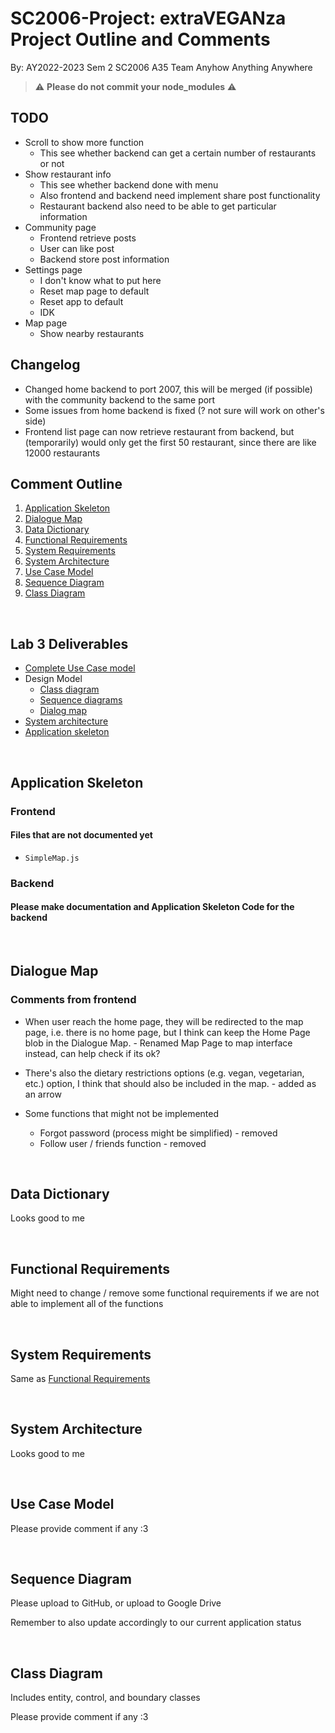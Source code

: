 # **SC2006-Project: extraVEGANza Project Outline and Comments**

 By: AY2022-2023 Sem 2 SC2006 A35 Team Anyhow Anything Anywhere

> ⚠️ **Please do not commit your node_modules** ⚠️

## TODO

- Scroll to show more function
  - This see whether backend can get a certain number of restaurants or not
- Show restaurant info
  - This see whether backend done with menu
  - Also frontend and backend need implement share post functionality
  - Restaurant backend also need to be able to get particular information
- Community page
  - Frontend retrieve posts
  - User can like post
  - Backend store post information
- Settings page
  - I don't know what to put here
  - Reset map page to default
  - Reset app to default
  - IDK
- Map page
  - Show nearby restaurants

## Changelog

- Changed home backend to port 2007, this will be merged (if possible) with the community backend to the same port
- Some issues from home backend is fixed (? not sure will work on other's side)
- Frontend list page can now retrieve restaurant from backend, but (temporarily) would only get the first 50 restaurant, since there are like 12000 restaurants

## **Comment Outline**

1. [Application Skeleton](#application-skeleton)
2. [Dialogue Map](#dialogue-map)
3. [Data Dictionary](#data-dictionary)
4. [Functional Requirements](#functional-requirements)
5. [System Requirements](#system-requirements)
6. [System Architecture](#system-architecture)
7. [Use Case Model](#use-case-model)
8. [Sequence Diagram](#sequence-diagram)
9. [Class Diagram](#class-diagram)

&nbsp;

## **Lab 3 Deliverables**

- [Complete Use Case model](#use-case-model)
- Design Model
  - [Class diagram](#class-diagram)
  - [Sequence diagrams](#sequence-diagram)
  - [Dialog map](#dialogue-map)
- [System architecture](#system-architecture)
- [Application skeleton](#application-skeleton)

&nbsp;

## **Application Skeleton**

### Frontend

#### Files that are not documented yet

- `SimpleMap.js`

### Backend

#### Please make documentation and Application Skeleton Code for the backend

&nbsp;

## **Dialogue Map**

### Comments from frontend

- When user reach the home page, they will be redirected to the map page, i.e. there is no home page, but I think can keep the Home Page blob in the Dialogue Map. - Renamed Map Page to map interface instead, can help check if its ok?

- There's also the dietary restrictions options (e.g. vegan, vegetarian, etc.) option, I think that should also be included in the map. - added as an arrow

- Some functions that might not be implemented

  - Forgot password (process might be simplified) - removed
  - Follow user / friends function - removed

&nbsp;

## **Data Dictionary**

Looks good to me

&nbsp;

## **Functional Requirements**

Might need to change / remove some functional requirements if we are not able to implement all of the functions

&nbsp;

## **System Requirements**

Same as [Functional Requirements](#functional-requirements)

&nbsp;

## **System Architecture**

Looks good to me

&nbsp;

## **Use Case Model**

Please provide comment if any :3

&nbsp;

## **Sequence Diagram**

Please upload to GitHub, or upload to Google Drive

Remember to also update accordingly to our current application status

&nbsp;

## **Class Diagram**

Includes entity, control, and boundary classes

Please provide comment if any :3
